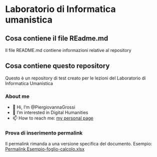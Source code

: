# Laboratorio di Informatica umanistica
## Cosa contiene il file REadme.md
Il file README.md contiene informazioni relative al repository 
## Cosa contiene questo repository
Questo è un repository di test creato per le lezioni del Laboratorio di Informatica Umanistica
### About me
- 👋 Hi, I’m @PiergiovannaGrossi
- 👀 I’m interested in Digital Humanities
- 📫 How to reach me: [my personal page](https://www.dlls.univr.it/?ent=persona&id=4736)

### Prova di inserimento permalink
Il permalink rimanda a una versione specifica del documento.
Esempio:
[Permalink Esempio-foglio-calcolo.xlsx](https://github.com/piergiovanna/LabInf/blob/f06827251576309796b5290a36e8b42d3bb1c153/Esempio-foglio-calcolo.xlsx)

